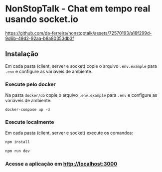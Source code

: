 # NonStopTalk - Chat em tempo real usando socket.io

https://github.com/da-ferreira/nonstoptalk/assets/72570193/a18f299d-9d6b-49d2-92aa-b8a80353db3f

## Instalação

Em cada pasta (client, server e socket) copie o arquivo `.env.example` para `.env` e configure as variáveis de ambiente.


### Execute pelo docker

Na pasta `docker/db` copie o arquivo `.env.example` para `.env` e configure as variáveis de ambiente.

```
docker-compose up -d
```

### Execute localmente

Em cada pasta (client, server e socket) execute os comandos:

```bash
npm install
```

```bash
npm run dev
```

### Acesse a aplicação em [http://localhost:3000](http://localhost:3000)
